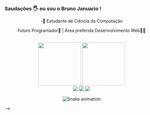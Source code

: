 ### Saudações 🖐 eu sou o Bruno Januario !

<p align="center"> -🔭 Estudante de  Ciência da Computação </p>
<p align="center"> Futuro Programador🙏 | Área preferida Desenvolvimento Web👩‍💻 </p>
<br>

  <div align="center">
  <a href="https://github.com/Mathgardino">
    <img height="140em" src="https://github-readme-stats.vercel.app/api?username=Brunokarbow&count_private=true&include_all_commits=true&show_icons=true&theme=dark&hide_border=false&show_owner=true" style="max-width: 40%;"/>
    <img height="140em" src="https://github-readme-stats.vercel.app/api/top-langs/?username=Brunokarbow&theme=dark&hide_border=false&&layout=compact" style="max-width: 40%;"/>
  </a>
</div>
 
<div align="center">
  <a href="https://www.instagram.com/brjanuario/" target="_blank"><img src="https://img.shields.io/badge/-Instagram-%23E4405F?style=for-the-badge&logo=instagram&logoColor=white" target="_blank"></a>
  <a href="https://www.linkedin.com/in/bruno-januario-548619203/" target="_blank"><img src="https://img.shields.io/badge/-LinkedIn-%230077B5?style=for-the-badge&logo=linkedin&logoColor=white" target="_blank"></a> 
  <a href="mailto:oobruno.19@hotmail.com"><img src="https://img.shields.io/badge/-Gmail-%23333?style=for-the-badge&logo=gmail&logoColor=white" target="_blank"></a>
</div>

<div align="center">
  
  ![Snake animation](https://github.com/Mathgardino/Mathgardino/blob/output/github-contribution-grid-snake.svg)
  
</div>

 
-->
